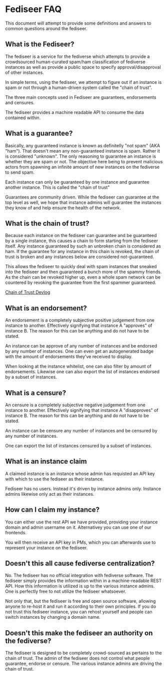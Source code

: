 # Fediseer FAQ

This document will attempt to provide some definitions and answers to common questions around the fediseer.

## What is the Fediseer?

The fediseer is a service for the fediverse which attempts to provide a crowdsourced human-curated spam/ham classification of fediverse instances as well as provide a public space to specify approval/disapproval of other instances.

In simple terms, using the fediseer, we attempt to figure out if an instance is spam or not through a human-driven system called the "chain of trust".

The three main concepts used in Fediseer are guarantees, endorsements and censures.

The fediseer provides a machine readable API to consume the data contained within.

## What is a guarantee?

Basically, any guaranteed instance is known as definitelly "not spam" (AKA "ham"). That doesn't mean any non-guaranteed instance is spam. Rather it is considered "unknown". The only reasoning to guarantee an instance is whether they are spam or not. The objective here being to prevent malicious actors from spawning an infinite amount of new instances on the fediverse to send spam.

Each instance can only be guaranteed by one instance and guarantee another instance. This is called the "chain of trust"

Guarantees are community driven. While the fediseer can guarantee at the top level as well, we hope that instance admins will guarantee the instances they know of and help ensure the health of the network.

## What is the chain of trust?

Because each instance on the fediseer can guarantee and be guaranteed by a single instance, this causes a chain to form starting from the fediseer itself. Any instance guaranteed by such an unbroken chain is considered as ham. If the guarantee for any instance in this chain is revoked, the chain of trust is broken and any instances below are considered not-guaranteed.

This allows the fediseer to quickly deal with spam instances that sneaked into the fediseer and then guaranteed a bunch more of the spammy friends. As the chain can be revoked higher up, even a whole spam network can be countered by revoking the guarantee from the first spammer guaranteed.

[Chain of Trust Devlog](https://dbzer0.com/blog/overseer-a-fediverse-chain-of-trust/)


## What is an endorsement?

An endorsement is a completely subjective positive judgement from one instance to another. Effectively signifying that instance A "approves" of instance B. The reason for this can be anything and do not have to be stated.

An instance can be approve of any number of instances and be endorsed by any number of instances. One can even get an autogenerated badge with the amount of endorsements they've received to display.

When looking at the instance whitelist, one can also filter by amount of endorsements. Likewise one can also export the list of instances endorsed by a subset of instances.

## What is a censure?

An censure is a completely subjective negative judgement from one instance to another. Effectively signifying that instance A "disapproves" of instance B. The reason for this can be anything and do not have to be stated.

An instance can be censure any number of instances and be censured by any number of instances.

One can export the list of instances censured by a subset of instances.


## What is an instance claim

A claimed instance is an instance whose admin has requisted an API key with which to use the fediseer as their instance.

Fediseer has no users. Instead it's driven by instance admins only. Instance admins likewise only act as their instances.

## How can I claim my instance?

You can either use the rest API we have provided, providing your instance domain and admin username on it. Alternativey you can use one of our frontends.

You will then receive an API key in PMs, which you can afterwards use to represent your instance on the fediseer.

## Doesn't this all cause fediverse centralization?

No. The fediseer has no official integration with fediverse software. The fediseer simply provides the information within in a machine-readable REST API. How this information is utilized is up to the various instance admins. One is perfectly free to not utilize the fediseer whatsoever.

Not only that, but the fediseer is free and open source software, allowing anyone to re-host it and run it according to their own principles. If you do not trust this fediseer instance, you can rehost yourself and people can switch instances by changing a domain name.

## Doesn't this make the fediseer an authority on the fediverse?

The fediseer is designed to be completely crowd-sourced as pertains to the chain of trust. The admin of the fediseer does not control what people guarantee, endorse or censure. The various instance admins are driving the chain of trust.


